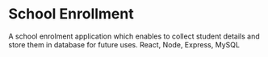 # School Enrollment

A school enrolment application which enables to collect student details and store them in database for future uses. React, Node, Express, MySQL
